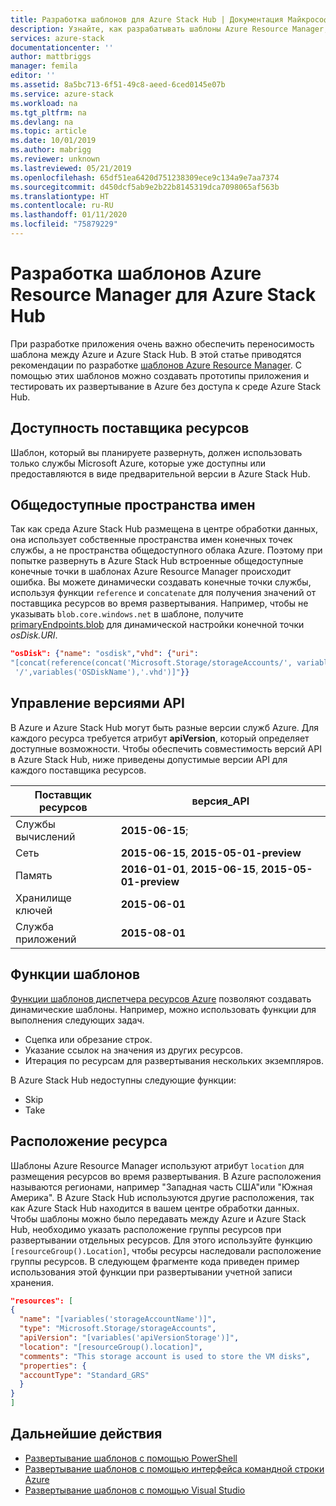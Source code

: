```yaml
---
title: Разработка шаблонов для Azure Stack Hub | Документация Майкрософт
description: Узнайте, как разрабатывать шаблоны Azure Resource Manager, чтобы обеспечить переносимость приложений между Azure и Azure Stack Hub.
services: azure-stack
documentationcenter: ''
author: mattbriggs
manager: femila
editor: ''
ms.assetid: 8a5bc713-6f51-49c8-aeed-6ced0145e07b
ms.service: azure-stack
ms.workload: na
ms.tgt_pltfrm: na
ms.devlang: na
ms.topic: article
ms.date: 10/01/2019
ms.author: mabrigg
ms.reviewer: unknown
ms.lastreviewed: 05/21/2019
ms.openlocfilehash: 65df51ea6420d751238309ece9c134a9e7aa7374
ms.sourcegitcommit: d450dcf5ab9e2b22b8145319dca7098065af563b
ms.translationtype: HT
ms.contentlocale: ru-RU
ms.lasthandoff: 01/11/2020
ms.locfileid: "75879229"
---
```

# <a name="develop-templates-for-azure-stack-hub-with-azure-resource-manager"></a>Разработка шаблонов Azure Resource Manager для Azure Stack Hub

При разработке приложения очень важно обеспечить переносимость шаблона между Azure и Azure Stack Hub. В этой статье приводятся рекомендации по разработке [шаблонов Azure Resource Manager](https://download.microsoft.com/download/E/A/4/EA4017B5-F2ED-449A-897E-BD92E42479CE/Getting_Started_With_Azure_Resource_Manager_white_paper_EN_US.pdf). С помощью этих шаблонов можно создавать прототипы приложения и тестировать их развертывание в Azure без доступа к среде Azure Stack Hub.

## <a name="resource-provider-availability"></a>Доступность поставщика ресурсов

Шаблон, который вы планируете развернуть, должен использовать только службы Microsoft Azure, которые уже доступны или предоставляются в виде предварительной версии в Azure Stack Hub.

## <a name="public-namespaces"></a>Общедоступные пространства имен

Так как среда Azure Stack Hub размещена в центре обработки данных, она использует собственные пространства имен конечных точек службы, а не пространства общедоступного облака Azure. Поэтому при попытке развернуть в Azure Stack Hub встроенные общедоступные конечные точки в шаблонах Azure Resource Manager происходит ошибка. Вы можете динамически создавать конечные точки службы, используя функции `reference` и `concatenate` для получения значений от поставщика ресурсов во время развертывания. Например, чтобы не указывать `blob.core.windows.net` в шаблоне, получите [primaryEndpoints.blob](https://github.com/Azure/AzureStack-QuickStart-Templates/blob/master/101-vm-windows-create/azuredeploy.json#L175) для динамической настройки конечной точки *osDisk.URI*.

```json
"osDisk": {"name": "osdisk","vhd": {"uri":
"[concat(reference(concat('Microsoft.Storage/storageAccounts/', variables('storageAccountName')), '2015-06-15').primaryEndpoints.blob, variables('vmStorageAccountContainerName'),
 '/',variables('OSDiskName'),'.vhd')]"}}
```

## <a name="api-versioning"></a>Управление версиями API

В Azure и Azure Stack Hub могут быть разные версии служб Azure. Для каждого ресурса требуется атрибут **apiVersion**, который определяет доступные возможности. Чтобы обеспечить совместимость версий API в Azure Stack Hub, ниже приведены допустимые версии API для каждого поставщика ресурсов.

| Поставщик ресурсов | версия_API |
| --- | --- |
| Службы вычислений |**2015-06-15**; |
| Сеть |**2015-06-15**, **2015-05-01-preview** |
| Память |**2016-01-01**, **2015-06-15**, **2015-05-01-preview** |
| Хранилище ключей | **2015-06-01** |
| Служба приложений |**2015-08-01** |

## <a name="template-functions"></a>Функции шаблонов

[Функции шаблонов диспетчера ресурсов Azure](/azure/azure-resource-manager/resource-group-template-functions) позволяют создавать динамические шаблоны. Например, можно использовать функции для выполнения следующих задач.

* Сцепка или обрезание строк.
* Указание ссылок на значения из других ресурсов.
* Итерация по ресурсам для развертывания нескольких экземпляров.

В Azure Stack Hub недоступны следующие функции:

* Skip
* Take

## <a name="resource-location"></a>Расположение ресурса

Шаблоны Azure Resource Manager используют атрибут `location` для размещения ресурсов во время развертывания. В Azure расположения называются регионами, например "Западная часть США"или "Южная Америка". В Azure Stack Hub используются другие расположения, так как Azure Stack Hub находится в вашем центре обработки данных. Чтобы шаблоны можно было передавать между Azure и Azure Stack Hub, необходимо указать расположение группы ресурсов при развертывании отдельных ресурсов. Для этого используйте функцию `[resourceGroup().Location]`, чтобы ресурсы наследовали расположение группы ресурсов. В следующем фрагменте кода приведен пример использования этой функции при развертывании учетной записи хранения.

```json
"resources": [
{
  "name": "[variables('storageAccountName')]",
  "type": "Microsoft.Storage/storageAccounts",
  "apiVersion": "[variables('apiVersionStorage')]",
  "location": "[resourceGroup().location]",
  "comments": "This storage account is used to store the VM disks",
  "properties": {
  "accountType": "Standard_GRS"
  }
}
]
```

## <a name="next-steps"></a>Дальнейшие действия

* [Развертывание шаблонов с помощью PowerShell](azure-stack-deploy-template-powershell.md)
* [Развертывание шаблонов с помощью интерфейса командной строки Azure](azure-stack-deploy-template-command-line.md)
* [Развертывание шаблонов с помощью Visual Studio](azure-stack-deploy-template-visual-studio.md)

